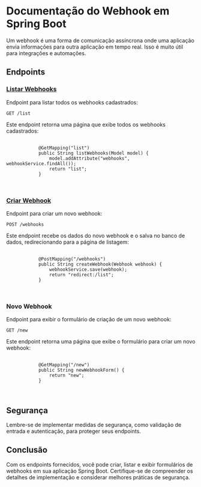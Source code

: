 <!DOCTYPE html>
<html lang="en">
<head>
    <meta charset="UTF-8">
    <meta name="viewport" content="width=device-width, initial-scale=1.0">
    <title>Documentação do Webhook em Spring Boot</title>
</head>
<body>
<h1>Documentação do Webhook em Spring Boot</h1>
<p>Um webhook é uma forma de comunicação assíncrona onde uma aplicação envia informações para outra aplicação em tempo real. Isso é muito útil para integrações e automações.</p>

<h2>Endpoints</h2>

<h3><a href="/list">Listar Webhooks</a></h3>
<p>Endpoint para listar todos os webhooks cadastrados:</p>
<code>GET /list</code>
<p>Este endpoint retorna uma página que exibe todos os webhooks cadastrados:</p>
<pre>
        <code>
            @GetMapping("list")
            public String listWebhooks(Model model) {
                model.addAttribute("webhooks", webhookService.findAll());
                return "list";
            }
        </code>
    </pre>

<h3><a href="/new">Criar Webhook</a></h3>
<p>Endpoint para criar um novo webhook:</p>
<code>POST /webhooks</code>
<p>Este endpoint recebe os dados do novo webhook e o salva no banco de dados, redirecionando para a página de listagem:</p>
<pre>
        <code>
            @PostMapping("/webhooks")
            public String createWebhook(Webhook webhook) {
                webhookService.save(webhook);
                return "redirect:/list";
            }
        </code>
    </pre>

<h3>Novo Webhook</h3>
<p>Endpoint para exibir o formulário de criação de um novo webhook:</p>
<code>GET /new</code>
<p>Este endpoint retorna uma página que exibe o formulário para criar um novo webhook:</p>
<pre>
        <code>
            @GetMapping("/new")
            public String newWebhookForm() {
                return "new";
            }
        </code>
    </pre>

<h2>Segurança</h2>
<p>Lembre-se de implementar medidas de segurança, como validação de entrada e autenticação, para proteger seus endpoints.</p>

<h2>Conclusão</h2>
<p>Com os endpoints fornecidos, você pode criar, listar e exibir formulários de webhooks em sua aplicação Spring Boot. Certifique-se de compreender os detalhes de implementação e considerar melhores práticas de segurança.</p>
</body>
</html>
